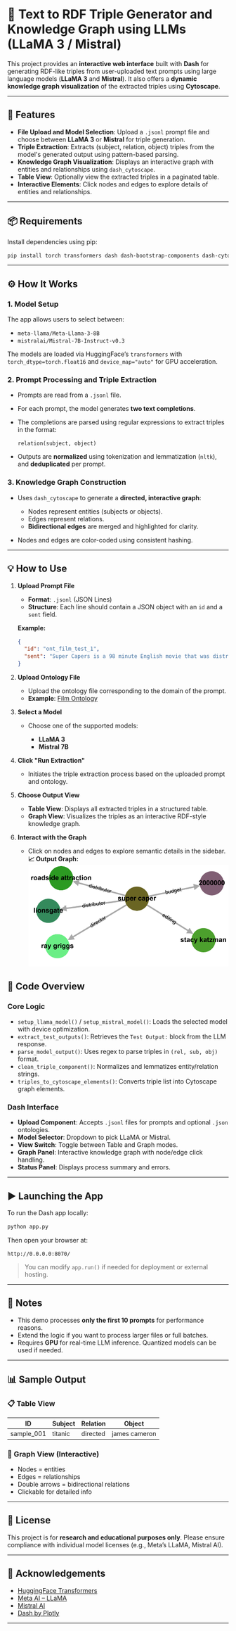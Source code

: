 # 🧠 Text to RDF Triple Generator and Knowledge Graph using LLMs (LLaMA 3 / Mistral)

This project provides an **interactive web interface** built with **Dash** for generating RDF-like triples from user-uploaded text prompts using large language models (**LLaMA 3** and **Mistral**). It also offers a **dynamic knowledge graph visualization** of the extracted triples using **Cytoscape**.

---

## 🚀 Features

* **File Upload and Model Selection**: Upload a `.jsonl` prompt file and choose between **LLaMA 3** or **Mistral** for triple generation.
* **Triple Extraction**: Extracts (subject, relation, object) triples from the model's generated output using pattern-based parsing.
* **Knowledge Graph Visualization**: Displays an interactive graph with entities and relationships using `dash_cytoscape`.
* **Table View**: Optionally view the extracted triples in a paginated table.
* **Interactive Elements**: Click nodes and edges to explore details of entities and relationships.

---

## 📦 Requirements

Install dependencies using pip:

```bash
pip install torch transformers dash dash-bootstrap-components dash-cytoscape nltk jsonlines
```

---

## ⚙️ How It Works

### 1. Model Setup

The app allows users to select between:

* `meta-llama/Meta-Llama-3-8B`
* `mistralai/Mistral-7B-Instruct-v0.3`

The models are loaded via HuggingFace’s `transformers` with `torch_dtype=torch.float16` and `device_map="auto"` for GPU acceleration.

### 2. Prompt Processing and Triple Extraction

* Prompts are read from a `.jsonl` file.

* For each prompt, the model generates **two text completions**.

* The completions are parsed using regular expressions to extract triples in the format:

  ```
  relation(subject, object)
  ```

* Outputs are **normalized** using tokenization and lemmatization (`nltk`), and **deduplicated** per prompt.

### 3. Knowledge Graph Construction

* Uses `dash_cytoscape` to generate a **directed, interactive graph**:

  * Nodes represent entities (subjects or objects).
  * Edges represent relations.
  * **Bidirectional edges** are merged and highlighted for clarity.
* Nodes and edges are color-coded using consistent hashing.
---

## 💡 How to Use

1. **Upload Prompt File**

   * **Format**: `.jsonl` (JSON Lines)
   * **Structure**: Each line should contain a JSON object with an `id` and a `sent` field.

   **Example:**

   ```json
   {
     "id": "ont_film_test_1",
     "sent": "Super Capers is a 98 minute English movie that was distributed by Roadside Attractions and Lionsgate. It was directed by Ray Griggs and edited by Stacy Katzman. The budget was $2,000,000."
   }
   ```

2. **Upload Ontology File**

   * Upload the ontology file corresponding to the domain of the prompt.
   * **Example**: [Film Ontology](data/dbpedia/ontology/19_film_ontology.json)

3. **Select a Model**

   * Choose one of the supported models:

     * **LLaMA 3**
     * **Mistral 7B**

4. **Click "Run Extraction"**

   * Initiates the triple extraction process based on the uploaded prompt and ontology.

5. **Choose Output View**

   * **Table View**: Displays all extracted triples in a structured table.
   * **Graph View**: Visualizes the triples as an interactive RDF-style knowledge graph.

6. **Interact with the Graph**

   * Click on nodes and edges to explore semantic details in the sidebar.
   **📈 Output Graph:**
   ![Graph Example](https://github.com/Balramt/Text_to_Knowledge_Graph_Generation/blob/main/UI/KG_Visualization.PNG)


## 🧬 Code Overview

### Core Logic

* `setup_llama_model()` / `setup_mistral_model()`: Loads the selected model with device optimization.
* `extract_test_outputs()`: Retrieves the `Test Output:` block from the LLM response.
* `parse_model_output()`: Uses regex to parse triples in `(rel, sub, obj)` format.
* `clean_triple_component()`: Normalizes and lemmatizes entity/relation strings.
* `triples_to_cytoscape_elements()`: Converts triple list into Cytoscape graph elements.

### Dash Interface

* **Upload Component**: Accepts `.jsonl` files for prompts and optional `.json` ontologies.
* **Model Selector**: Dropdown to pick LLaMA or Mistral.
* **View Switch**: Toggle between Table and Graph modes.
* **Graph Panel**: Interactive knowledge graph with node/edge click handling.
* **Status Panel**: Displays process summary and errors.

---

## ▶️ Launching the App

To run the Dash app locally:

```bash
python app.py
```

Then open your browser at:

```
http://0.0.0.0:8070/
```

> You can modify `app.run()` if needed for deployment or external hosting.

---

## 📌 Notes

* This demo processes **only the first 10 prompts** for performance reasons.
* Extend the logic if you want to process larger files or full batches.
* Requires **GPU** for real-time LLM inference. Quantized models can be used if needed.

---

## 📊 Sample Output

### 📋 Table View

| ID          | Subject | Relation | Object        |
| ----------- | ------- | -------- | ------------- |
| sample\_001 | titanic | directed | james cameron |

### 🧠 Graph View (Interactive)

* Nodes = entities
* Edges = relationships
* Double arrows = bidirectional relations
* Clickable for detailed info

---

## 📜 License

This project is for **research and educational purposes only**.
Please ensure compliance with individual model licenses (e.g., Meta’s LLaMA, Mistral AI).

---

## 🙏 Acknowledgements

* [HuggingFace Transformers](https://huggingface.co/docs/transformers)
* [Meta AI – LLaMA](https://ai.meta.com/llama/)
* [Mistral AI](https://mistral.ai/)
* [Dash by Plotly](https://dash.plotly.com/)

---
